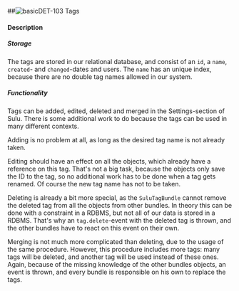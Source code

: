 ##![basic](https://raw.github.com/massiveart/sulu-docs/master/system-requirements/images/basic.png)DET-103 Tags
#### Description
##### Storage
The tags are stored in our relational database, and consist of an `id`, a `name`, `created`- and `changed`-dates and users. The `name` has an unique index, because there are no double tag names allowed in our system.

##### Functionality
Tags can be added, edited, deleted and merged in the Settings-section of Sulu. There is some additional work to do because the tags can be used in many different contexts.

Adding is no problem at all, as long as the desired tag name is not already taken.

Editing should have an effect on all the objects, which already have a reference on this tag. That's not a big task, because the objects only save the ID to the tag, so no additional work has to be done when a tag gets renamed. Of course the new tag name has not to be taken.

Deleting is already a bit more special, as the `SuluTagBundle` cannot remove the deleted tag from all the objects from other bundles. In theory this can be done with a constraint in a RDBMS, but not all of our data is stored in a RDBMS. That's why an `tag.delete`-event with the deleted tag is thrown, and the other bundles have to react on this event on their own.

Merging is not much more complicated than deleting, due to the usage of the same procedure. However, this procedure includes more tags: many tags will be deleted, and another tag will be used instead of these ones. Again, because of the missing knowledge of the other bundles objects, an event is thrown, and every bundle is responsible on his own to replace the tags.

